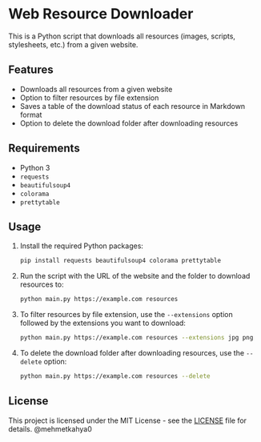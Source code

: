 # Web Resource Downloader

This is a Python script that downloads all resources (images, scripts, stylesheets, etc.) from a given website.

## Features

- Downloads all resources from a given website
- Option to filter resources by file extension
- Saves a table of the download status of each resource in Markdown format
- Option to delete the download folder after downloading resources

## Requirements

- Python 3
- `requests`
- `beautifulsoup4`
- `colorama`
- `prettytable`

## Usage

1. Install the required Python packages:

    ```bash
    pip install requests beautifulsoup4 colorama prettytable
    ```

2. Run the script with the URL of the website and the folder to download resources to:

    ```bash
    python main.py https://example.com resources
    ```

3. To filter resources by file extension, use the `--extensions` option followed by the extensions you want to download:

    ```bash
    python main.py https://example.com resources --extensions jpg png
    ```

4. To delete the download folder after downloading resources, use the `--delete` option:

    ```bash
    python main.py https://example.com resources --delete
    ```

## License

This project is licensed under the MIT License - see the [LICENSE](LICENSE) file for details.
@mehmetkahya0 